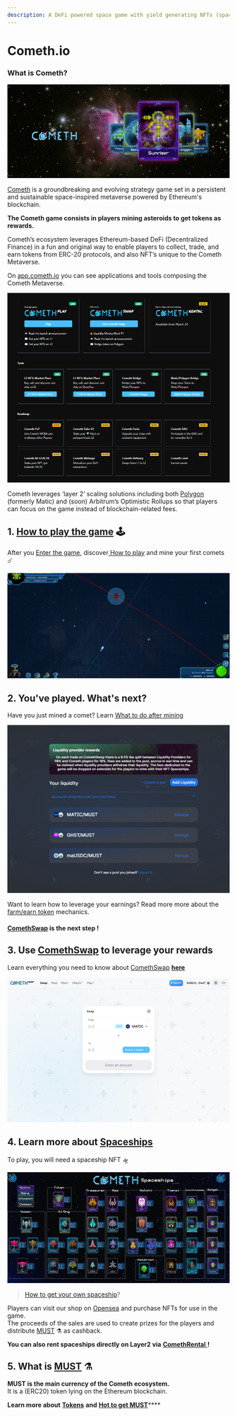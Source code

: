 ```yaml
---
description: A DeFi powered space game with yield generating NFTs (spaceships)
---
```


# Cometh.io

### **What is Cometh?**

![](.gitbook/assets/1_lceah15ttt6mek-00kobvq.png)

[Cometh](https://cometh.io/) is a groundbreaking and evolving strategy game set in a persistent and sustainable space-inspired metaverse powered by Ethereum's blockchain. 

**The Cometh game consists in players mining asteroids to get tokens as rewards.**

Cometh’s ecosystem leverages Ethereum-based DeFi \(Decentralized Finance\) in a fun and original way to enable players to collect, trade, and earn tokens from ERC-20 protocols, and also NFT’s unique to the Cometh Metaverse.   
  
On [app.cometh.io](https://app.cometh.io/) you can see applications and tools composing the Cometh Metaverse.

![](.gitbook/assets/2f82f25a92c3420665ff85a6bd1c743e.png)

Cometh leverages ‘layer 2’ scaling solutions including both [Polygon](https://polygon.technology/) \(formerly Matic\) and \(soon\) Arbitrum’s Optimistic Rollups so that players can focus on the game instead of blockchain-related fees.

## 1. [How to play the game](game/how-to-play-cometh-1.md) 🕹

After you [Enter the game](game/cometh-bridge.md), discover[ How to play](https://app.gitbook.com/@cometh/s/cometh/game/how-to-play-cometh-1) and mine your first comets ☄️

![Live footage of a honest space farmer, mining a comet with his spaceship](.gitbook/assets/mining.gif)

## 2. You've played. What's next?

Have you just mined a comet? Learn [What to do after mining](what-to-do-after-mining/)

![](.gitbook/assets/pool.png)

Want to learn how to leverage your earnings? Read more more about the [farm/earn token](https://app.gitbook.com/@cometh/s/cometh/staking-rewards) mechanics.

#### [ComethSwap](https://swap.cometh.io/#/swap) is the next step !

## 3. Use [ComethSwap](https://swap.cometh.io/#/swap) to leverage your rewards

Learn everything you need to know about [ComethSwap](comethswap-1/comethswap/) [**here**](https://app.gitbook.com/@cometh/s/cometh/comethswap)

![](.gitbook/assets/image%20%286%29.png)

## 4. Learn more about [Spaceships](https://app.gitbook.com/@cometh/s/cometh/spaceships/spaceships)

To play, you will need a spaceship NFT 🛸

![](.gitbook/assets/plan-de-travail-3-copie-0.5x.png)

> [How to get your own spaceship](spaceships/how-to-get-spaceships-to-complete.md)?

Players can visit our shop on [Opensea](https://opensea.io/collection/cometh-spaceships/) and purchase NFTs for use in the game.   
The proceeds of the sales are used to create prizes for the players and distribute [MUST](comethswap-1/tokens/) ⚗️ as cashback.

**You can also rent spaceships directly on Layer2 via** [**ComethRental** ](https://rental.cometh.io/)**!** 

## 5. What is [MUST](comethswap-1/tokens/) **⚗️**

**MUST is the main currency of the Cometh ecosystem.**   
It is a \(ERC20\) token lying on the Ethereum blockchain.  
  
**Learn more about** [**Tokens**](comethswap-1/tokens/) **and** [**Hot to get MUST**](comethswap-1/tokens/how-to-get-usdmust.md)\*\*\*\*

